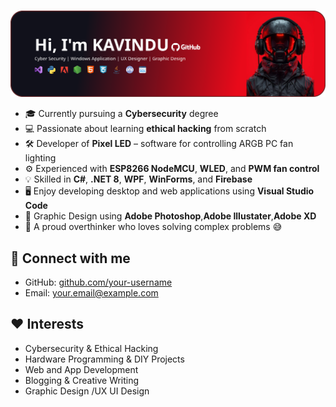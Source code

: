 ###

<div align="center">
  <img src="https://raw.githubusercontent.com/kavidu-kaushalya/kavidu-kaushalya/e1a0efabbdcac027f3907c480b2573163692694f/Group%206.svg"/>
</div>

- 🎓 Currently pursuing a **Cybersecurity** degree  
- 💻 Passionate about learning **ethical hacking** from scratch  
- 🛠️ Developer of **Pixel LED** – software for controlling ARGB PC fan lighting  
- ⚙️ Experienced with **ESP8266 NodeMCU**, **WLED**, and **PWM fan control**  
- 💡 Skilled in **C#**, **.NET 8**, **WPF**, **WinForms**, and **Firebase**  
- 🖥️ Enjoy developing desktop and web applications using **Visual Studio Code**
- 🎨 Graphic Design using **Adobe Photoshop**,**Adobe Illustater**,**Adobe XD**    
- 🤯 A proud overthinker who loves solving complex problems 😅  

## 🔗 Connect with me
- GitHub: [github.com/your-username](https://github.com/your-username)
- Email: your.email@example.com

## ❤️ Interests
- Cybersecurity & Ethical Hacking  
- Hardware Programming & DIY Projects  
- Web and App Development  
- Blogging & Creative Writing
- Graphic Design /UX UI Design  

